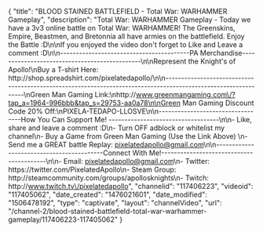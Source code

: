 {
    "title": "BLOOD STAINED BATTLEFIELD - Total War: WARHAMMER Gameplay",
    "description": "Total War: WARHAMMER Gameplay  - Today we have a 3v3 online battle on Total War: WARHAMMER!  The Greenskins, Empire, Beastmen, and Bretonnia all have armies on the battlefield.  Enjoy the Battle :D\n\nIf you enjoyed the video don't forget to Like and Leave a comment :D\n\n-----------------------------------------PA Merchandise----------------------------------------------\n\nRepresent the Knight's of Apollo!\nBuy a T-shirt Here: http:\/\/shop.spreadshirt.com\/pixelatedapollo\/\n\n---------------------------------------------------------------------------------------------------------------\nGreen Man Gaming Link:\nhttp:\/\/www.greenmangaming.com\/?tap_a=1964-996bbb&tap_s=29753-aa0a78\n\nGreen Man Gaming Discount Code 20% Off:\nPIXELA-TEDAPO-LLOSVE\n\n----------------------------------How You Can Support Me! -----------------------------------\n\n- Like, share and leave a comment :D\n- Turn OFF adblock or whitelist my channel\n- Buy a Game from Green Man Gaming (Use the Link Above) \n- Send me a GREAT battle Replay: pixelatedapollo@gmail.com\n\n------------------------------------------Connect With Me!-----------------------------------------\n\n- Email: pixelatedapollo@gmail.com\n- Twitter: https:\/\/twitter.com\/PixelatedApollo\n- Steam Group:  http:\/\/steamcommunity.com\/groups\/apollosknights\n- Twitch: http:\/\/www.twitch.tv\/pixelatedapollo",
    "channelid": "117406223",
    "videoid": "117405062",
    "date_created": "1476021601",
    "date_modified": "1506478192",
    "type": "captivate",
    "layout": "channelVideo",
    "url": "\/channel-2\/blood-stained-battlefield-total-war-warhammer-gameplay\/117406223-117405062"
}